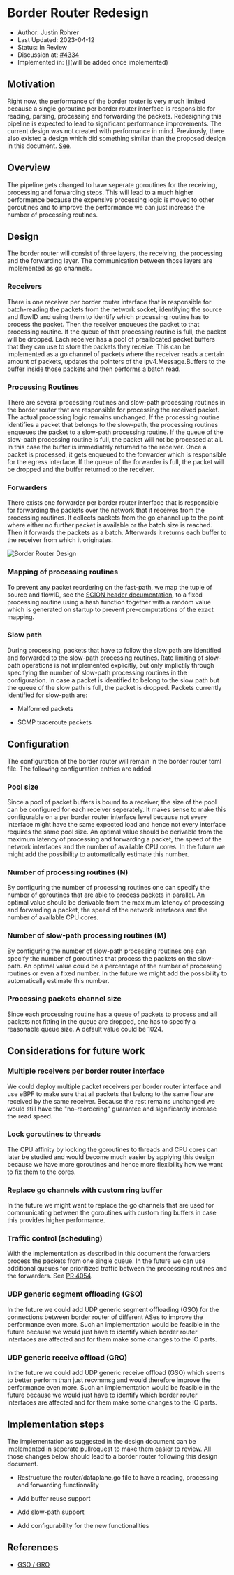 # Border Router Redesign

* Author: Justin Rohrer
* Last Updated: 2023-04-12
* Status: In Review
* Discussion at: [#4334](https://github.com/scionproto/scion/issues/4334)
* Implemented in: [](will be added once implemented)

## Motivation

Right now, the performance of the border router is very much limited because a single goroutine per
border router interface is responsible for reading, parsing, processing and forwarding the packets.
Redesigning this pipeline is expected to lead to significant performance improvements.
The current design was not created with performance in mind.
Previously, there also existed a design which did something similar than the proposed design in
this document.
[See](https://github.com/scionproto/scion/tree/92531f5cb62197b9d705001c13e5a6bdb7ba1fa4/go/border).

## Overview

The pipeline gets changed to have seperate goroutines for the receiving, processing and forwarding steps.
This will lead to a much higher performance because the expensive processing logic is moved to other
goroutines and to improve the performance we can just increase the number of processing routines.

## Design

The border router will consist of three layers, the receiving, the processing and the forwarding layer.
The communication between those layers are implemented as go channels.

### Receivers

There is one receiver per border router interface that is responsible for batch-reading
the packets from the network socket, identifying the source and flowID and using them to identify which
processing routine has to process the packet.
Then the receiver enqueues the packet to that processing routine.
If the queue of that processing routine is full, the packet will be dropped.
Each receiver has a pool of preallocated packet buffers that they can use to store the packets they
receive.
This can be implemented as a go channel of packets where the receiver reads a certain amount of packets,
updates the pointers of the ipv4.Message.Buffers to the buffer inside those packets and then performs
a batch read.

### Processing Routines

There are several processing routines and slow-path processing routines
in the border router that are responsible for processing the received packet.
The actual processing logic remains unchanged.
If the processing routine identifies a packet that belongs to the slow-path, the processing routines
enqueues the packet to a slow-path processing routine. If the queue of the slow-path processing routine
is full, the packet will not be processed at all. In this case the buffer is immediately returned to
the receiver.
Once a packet is processed, it gets enqueued to the forwarder which is responsible for the egress
interface.
If the queue of the forwarder is full, the packet will be dropped and the buffer returned to the
receiver.

### Forwarders

There exists one forwarder per border router interface that is responsible for
forwarding the packets over the network that it receives from the processing routines. It collects
packets from the go channel up to the point where either no further packet is available or the batch
size is reached.
Then it forwards the packets as a batch.
Afterwards it returns each buffer to the receiver from which it originates.

![Border Router Design](fig/border_router/br_design.png)

### Mapping of processing routines

To prevent any packet reordering on the fast-path, we map the tuple of source and flowID, see the
[SCION header documentation](https://github.com/scionproto/scion/blob/master/doc/protocols/scion-header.rst),
to a fixed processing routine using a hash function together with a random value which is generated
on startup to prevent pre-computations of the exact mapping.

### Slow path

During processing, packets that have to follow the slow path are identified and forwarded to the
slow-path processing routines.
Rate limiting of slow-path operations is not implemented explicitly, but only implictily through
specifying the number of slow-path processing routines in the configuration.
In case a packet is identified to belong to the slow path but the queue of the slow path is full, the
packet is dropped.
Packets currently identified for slow-path are:

* Malformed packets

* SCMP traceroute packets

## Configuration

The configuration of the border router will remain in the border router toml file.
The following configuration entries are added:

### Pool size

Since a pool of packet buffers is bound to a receiver, the size of the pool can be configured for each
receiver seperately.
It makes sense to make this configurable on a per border router interface level because not every
interface might have the same expected load and hence not every interface requires the same pool size.
An optimal value should be derivable from the maximum latency of processing and forwarding a packet,
the speed of the network interfaces and the number of available CPU cores.
In the future we might add the possibility to automatically estimate this number.

### Number of processing routines (N)

By configuring the number of processing routines one can specify the number of goroutines that are able
to process packets in parallel.
An optimal value should be derivable from the maximum latency of processing and forwarding a packet,
the speed of the network interfaces and the number of available CPU cores.

### Number of slow-path processing routines (M)

By configuring the number of slow-path processing routines one can specify the number of goroutines that
process the packets on the slow-path.
An optimal value could be a percentage of the number of processing routines or even a fixed number.
In the future we might add the possibility to automatically estimate this number.

### Processing packets channel size

Since each processing routine has a queue of packets to process and all packets not fitting in the queue
are dropped, one has to specify a reasonable queue size.
A default value could be 1024.

## Considerations for future work

### Multiple receivers per border router interface

We could deploy multiple packet receivers per border router interface and use eBPF to make sure that
all packets that belong to the same flow are received by the same receiver.
Because the rest remains unchanged we would still have the "no-reordering" guarantee and significantly
increase the read speed.

### Lock goroutines to threads

The CPU affinity by locking the goroutines to threads and CPU cores can later be studied and would become
much easier by applying this design because we have more goroutines and hence more flexibility how we
want to fix them to the cores.

### Replace go channels with custom ring buffer

In the future we might want to replace the go channels that are used for communicating between the
goroutines with custom ring buffers in case this provides higher performance.

### Traffic control (scheduling)

With the implementation as described in this document the forwarders process the packets from one
single queue.
In the future we can use additional queues for prioritized traffic between the processing routines and
the forwarders.
See [PR 4054](https://github.com/scionproto/scion/pull/4054).

### UDP generic segment offloading (GSO)

In the future we could add UDP generic segment offloading (GSO) for the connections between border router
of different ASes to improve the performance even more.
Such an implementation would be feasible in the future because we would just have to identify
which border router interfaces are affected and for them make some changes to the IO parts.

### UDP generic receive offload (GRO)

In the future we could add UDP generic receive offload (GSO) which seems to better perform than just
recvmmsg and would therefore improve the performance even more.
Such an implementation would be feasible in the future because we would just have to identify
which border router interfaces are affected and for them make some changes to the IO parts.

## Implementation steps

The implementation as suggested in the design document can be implemented in seperate pullrequest to
make them easier to review.
All those changes below should lead to a border router following this design document.

* Restructure the router/dataplane.go file to have a reading, processing and forwarding functionality

* Add buffer reuse support

* Add slow-path support

* Add configurability for the new functionalities

## References

* [GSO / GRO](https://tailscale.com/blog/more-throughput/)